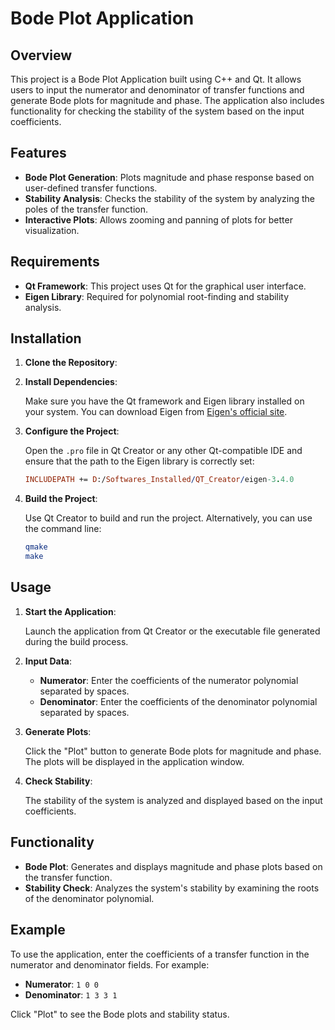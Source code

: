# Bode Plot Application

## Overview

This project is a Bode Plot Application built using C++ and Qt. It allows users to input the numerator and denominator of transfer functions and generate Bode plots for magnitude and phase. The application also includes functionality for checking the stability of the system based on the input coefficients.

## Features

- **Bode Plot Generation**: Plots magnitude and phase response based on user-defined transfer functions.
- **Stability Analysis**: Checks the stability of the system by analyzing the poles of the transfer function.
- **Interactive Plots**: Allows zooming and panning of plots for better visualization.

## Requirements

- **Qt Framework**: This project uses Qt for the graphical user interface.
- **Eigen Library**: Required for polynomial root-finding and stability analysis.

## Installation

1. **Clone the Repository**:

2. **Install Dependencies**:

    Make sure you have the Qt framework and Eigen library installed on your system. You can download Eigen from [Eigen's official site](https://eigen.tuxfamily.org/dox/GettingStarted.html).

3. **Configure the Project**:

    Open the `.pro` file in Qt Creator or any other Qt-compatible IDE and ensure that the path to the Eigen library is correctly set:

    ```pro
    INCLUDEPATH += D:/Softwares_Installed/QT_Creator/eigen-3.4.0
    ```

4. **Build the Project**:

    Use Qt Creator to build and run the project. Alternatively, you can use the command line:

    ```bash
    qmake
    make
    ```

## Usage

1. **Start the Application**:

    Launch the application from Qt Creator or the executable file generated during the build process.

2. **Input Data**:

    - **Numerator**: Enter the coefficients of the numerator polynomial separated by spaces.
    - **Denominator**: Enter the coefficients of the denominator polynomial separated by spaces.

3. **Generate Plots**:

    Click the "Plot" button to generate Bode plots for magnitude and phase. The plots will be displayed in the application window.

4. **Check Stability**:

    The stability of the system is analyzed and displayed based on the input coefficients.

## Functionality

- **Bode Plot**: Generates and displays magnitude and phase plots based on the transfer function.
- **Stability Check**: Analyzes the system's stability by examining the roots of the denominator polynomial.

## Example

To use the application, enter the coefficients of a transfer function in the numerator and denominator fields. For example:

- **Numerator**: `1 0 0`
- **Denominator**: `1 3 3 1`

Click "Plot" to see the Bode plots and stability status.
